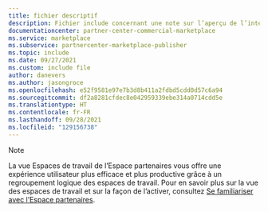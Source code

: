 ```yaml
---
title: fichier descriptif
description: Fichier include concernant une note sur l’aperçu de l’interface dans les espaces de travail
documentationcenter: partner-center-commercial-marketplace
ms.service: marketplace
ms.subservice: partnercenter-marketplace-publisher
ms.topic: include
ms.date: 09/27/2021
ms.custom: include file
author: danevers
ms.author: jasongroce
ms.openlocfilehash: e52f9581e97e7b3d8b411a2fdbd5cdd0d57c6a94
ms.sourcegitcommit: df2a8281cfdec8e042959339ebe314a0714cdd5e
ms.translationtype: HT
ms.contentlocale: fr-FR
ms.lasthandoff: 09/28/2021
ms.locfileid: "129156738"
---
```

> [!NOTE]
> La vue Espaces de travail de l’Espace partenaires vous offre une expérience utilisateur plus efficace et plus productive grâce à un regroupement logique des espaces de travail. Pour en savoir plus sur la vue des espaces de travail et sur la façon de l’activer, consultez [Se familiariser avec l’Espace partenaires](/partner-center/get-around-partner-center).
